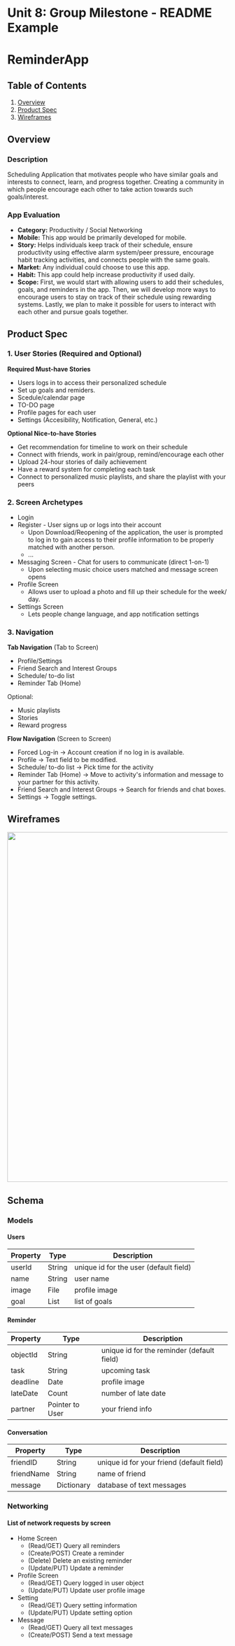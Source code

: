 Unit 8: Group Milestone - README Example
===

# ReminderApp 

## Table of Contents
1. [Overview](#Overview)
1. [Product Spec](#Product-Spec)
1. [Wireframes](#Wireframes)

## Overview
### Description

Scheduling Application that motivates people who have similar goals and interests to connect, learn, and progress together. Creating a community in which people encourage each other to take action towards such goals/interest.

### App Evaluation
- **Category:** Productivity / Social Networking
- **Mobile:** This app would be primarily developed for mobile.
- **Story:** Helps individuals keep track of their schedule, ensure productivity using effective alarm system/peer pressure, encourage habit tracking activities, and connects people with the same goals.
- **Market:** Any individual could choose to use this app.
- **Habit:** This app could help increase productivity if used daily.
- **Scope:** First, we would start with allowing users to add their schedules, goals, and reminders in the app. Then, we will develop more ways to encourage users to stay on track of their schedule using rewarding systems. Lastly, we plan to make it possible for users to interact with each other and pursue goals together.

## Product Spec
### 1. User Stories (Required and Optional)

**Required Must-have Stories**

* Users logs in to access their personalized schedule
* Set up goals and remiders.
* Scedule/calendar page
* TO-DO page
* Profile pages for each user
* Settings (Accesibility, Notification, General, etc.)


**Optional Nice-to-have Stories**

* Get recommendation for timeline to work on their schedule
* Connect with friends, work in pair/group, remind/encourage each other
* Upload 24-hour stories of daily achievement
* Have a reward system for completing each task
* Connect to personalized music playlists, and share the playlist with your peers

### 2. Screen Archetypes

* Login 
* Register - User signs up or logs into their account
   * Upon Download/Reopening of the application, the user is prompted to log in to gain access to their profile information to be properly matched with another person. 
   * ...
* Messaging Screen - Chat for users to communicate (direct 1-on-1)
   * Upon selecting music choice users matched and message screen opens
* Profile Screen 
   * Allows user to upload a photo and fill up their schedule for the week/ day.
* Settings Screen
   * Lets people change language, and app notification settings
   
### 3. Navigation

**Tab Navigation** (Tab to Screen)

* Profile/Settings 
* Friend Search and Interest Groups
* Schedule/ to-do list
* Reminder Tab (Home)

Optional:
* Music playlists
* Stories
* Reward progress


**Flow Navigation** (Screen to Screen)
* Forced Log-in -> Account creation if no log in is available.
* Profile -> Text field to be modified. 
* Schedule/ to-do list -> Pick time for the activity
* Reminder Tab (Home) -> Move to activity's information and message to your partner for this activity.
* Friend Search and Interest Groups -> Search for friends and chat boxes.
* Settings -> Toggle settings.

## Wireframes
<img src="https://i.imgur.com/l7bsLfm.jpg" width=800><br>

## Schema 
### Models
#### Users

   | Property      | Type     | Description |
   | ------------- | -------- | ------------|
   | userId        | String   | unique id for the user (default field) |
   | name          | String   | user name |
   | image         | File     | profile image |
   | goal          | List     | list of goals |
   
#### Reminder

   | Property      | Type     | Description |
   | ------------- | -------- | ------------|
   | objectId      | String   | unique id for the reminder (default field) |
   | task          | String   | upcoming task |
   | deadline      | Date     | profile image |
   | lateDate      | Count    | number of late date |
   | partner       | Pointer to User | your friend info |

#### Conversation

   | Property      | Type     | Description |
   | ------------- | -------- | ------------|
   | friendID      | String   | unique id for your friend (default field) |
   | friendName    | String   | name of friend |
   | message       | Dictionary | database of text messages |
  
### Networking
#### List of network requests by screen
   - Home Screen
      - (Read/GET) Query all reminders
      - (Create/POST) Create a reminder
      - (Delete) Delete an existing reminder
      - (Update/PUT) Update a reminder
   - Profile Screen
      - (Read/GET) Query logged in user object
      - (Update/PUT) Update user profile image
   - Setting
      - (Read/GET) Query setting information
      - (Update/PUT) Update setting option
   - Message
      - (Read/GET) Query all text messages
      - (Create/POST) Send a text message


